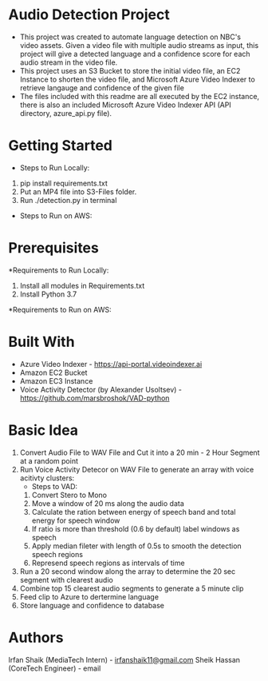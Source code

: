 
Audio Detection Project
======================
* This project was created to automate  language detection on NBC's video assets. Given a video file with multiple audio streams as input, this project will give a detected language and a confidence score for each audio stream in the video file. 
* This project uses an S3 Bucket to store the initial video file, an EC2 Instance to shorten the video file, and Microsoft Azure Video Indexer to retrieve langauge and confidence of the given file
* The files included with this readme are all executed by the EC2 instance, there is also an included Microsoft Azure Video Indexer API (API directory, azure_api.py file).

Getting Started
============
* Steps to Run Locally:
1. pip install requirements.txt
2. Put an MP4 file into S3-Files folder.
3. Run ./detection.py in terminal

* Steps to Run on AWS:


Prerequisites
===========
*Requirements to Run Locally:
1. Install all modules in Requirements.txt
2. Install Python 3.7

*Requirements to Run on AWS:


Built With
=========
* Azure Video Indexer - https://api-portal.videoindexer.ai
* Amazon EC2 Bucket
* Amazon EC3 Instance
* Voice Activity Detector (by Alexander Usoltsev) - https://github.com/marsbroshok/VAD-python

Basic Idea
==========
1. Convert Audio File to WAV File and Cut it into a 20 min - 2 Hour Segment at a random point
2. Run Voice Activity Detecor on WAV File to generate an array with voice acitivty clusters:
    * Steps to VAD:
    1. Convert Stero to Mono
    2. Move a window of 20 ms along the audio data
    3. Calculate the ration between energy of speech band and total energy for speech window
    4. If ratio is more than threshold (0.6 by default) label windows as speech
    5. Apply median fileter with length of 0.5s to smooth the detection speech regions
    6. Represend speech regions as intervals of time
3. Run a 20 second window along the array to determine the 20 sec segment with clearest audio
4. Combine top 15 clearest audio segments to generate a 5 minute clip
5. Feed clip to Azure to dertermine language
6. Store language and confidence to database

Authors
=========
Irfan Shaik (MediaTech Intern) - irfanshaik11@gmail.com
Sheik Hassan (CoreTech Engineer) - email
